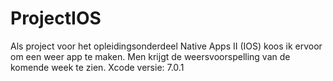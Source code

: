 # ProjectIOS
Als project voor het opleidingsonderdeel Native Apps II (IOS) koos ik ervoor om een weer app te maken.
Men krijgt de weersvoorspelling van de komende week te zien.
Xcode versie: 7.0.1